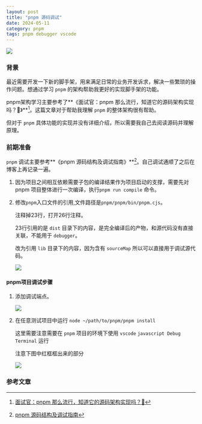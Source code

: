 ```yaml
---
layout: post
title: "pnpm 源码调试"
date: 2024-05-11
category: pnpm
tags: pnpm debugger vscode
---
```


<image src="/assets/images/pnpm_4.png"/>

### 背景

最近需要开发一下新的脚手架，用来满足日常的业务开发诉求，解决一些繁琐的操作问题。想通过学习 `pnpm` 的架构帮助我更好的实现脚手架的功能。

pnpm架构学习主要参考了**《面试官：pnpm 那么流行，知道它的源码架构实现吗？🤡》**[^1]。这篇文章对于帮助我理解 `pnpm` 的整体架构很有帮助。

但对于 `pnpm` 具体功能的实现并没有详细介绍，所以需要我自己去阅读源码并理解原理。

### 前期准备

`pnpm` 调试主要参考**《pnpm 源码结构及调试指南》**[^2]。自己调试通顺了之后在博客上再记录一遍。

1. 因为项目之间相互依赖需要子包的编译结果作为项目启动的支撑，需要先对 pnpm 项目整体进行一次编译，执行`pnpm run compile` 命令。

2. 修改`pnpm`入口文件的引用,文件路径是`pnpm/pnpm/bin/pnpm.cjs`。

   注释掉23行，打开26行注释。

   23行引用的是 `dist` 目录下的内容，是完全编译后的产物，和源代码没有直接关联，不能用于 `debugger`。

   改为引用 `lib` 目录下的内容，因为含有 `sourceMap` 所以可以直接用于调试源代码。

   <image src="/assets/images/pnpm_1.jpeg"/>

#### pnpm项目调试步骤

1. 添加调试端点。

   <image src="/assets/images/pnpm_2.jpeg"/>

2. 在任意测试项目中运行 `node ~/path/to/pnpm/pnpm install`

   这里需要注意需要在 `pnpm` 项目的环境下使用 `vscode` `javascript Debug Terminal` 运行

   注意下图中红框框出来的部分

   <image src="/assets/images/pnpm_3.jpg"/>

### 参考文章

[^1]: [面试官：pnpm 那么流行，知道它的源码架构实现吗？🤡](https://juejin.cn/post/7358336719165128756)
[^2]: [pnpm 源码结构及调试指南](https://juejin.cn/post/7075584391522713613)
